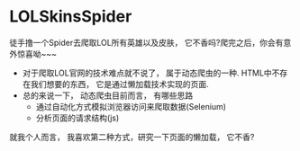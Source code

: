 # LOLSkinsSpider
徒手撸一个Spider去爬取LOL所有英雄以及皮肤， 它不香吗?爬完之后，你会有意外惊喜呦~~~

- 对于爬取LOL官网的技术难点就不说了， 属于动态爬虫的一种. HTML中不存在我们想要的东西， 它是通过懒加载技术实现的页面.
- 总的来说一下， 动态爬虫目前而言， 有哪些思路
  - 通过自动化方式模拟浏览器访问来爬取数据(Selenium)
  - 分析页面的请求结构(js)

就我个人而言， 我喜欢第二种方式，研究一下页面的懒加载， 它不香?
